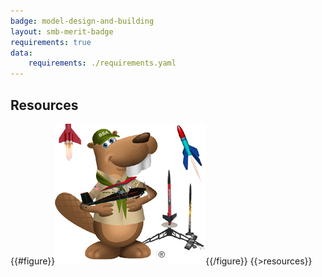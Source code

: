 ```yaml
---
badge: model-design-and-building
layout: smb-merit-badge
requirements: true
data:
    requirements: ./requirements.yaml
---
```


## Resources

{{#figure}}<img src="model-design-and-building-bucky.jpg" class="W(100%)" />{{/figure}}
{{>resources}}
